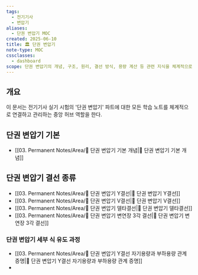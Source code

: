 ```yaml
---
tags:
  - 전기기사
  - 변압기
aliases:
  - 단권 변압기 MOC
created: 2025-06-10
title: 🏛️ 단권 변압기
note-type: MOC
cssclasses:
  - dashboard
scope: 단권 변압기의 개념, 구조, 원리, 결선 방식, 용량 계산 등 관련 지식을 체계적으로 구조화하고 학습 자료를 연결.
---
```


## 개요
이 문서는 전기기사 실기 시험의 '단권 변압기' 파트에 대한 모든 학습 노트를 체계적으로 연결하고 관리하는 중앙 허브 역할을 한다.

## 단권 변압기 기본
- [[03. Permanent Notes/Area/📝 단권 변압기 기본 개념|📝 단권 변압기 기본 개념]]

## 단권 변압기 결선 종류
- [[03. Permanent Notes/Area/📝 단권 변압기 Y결선|📝 단권 변압기 Y결선]]
- [[03. Permanent Notes/Area/📝 단권 변압기 V결선|📝 단권 변압기 V결선]]
- [[03. Permanent Notes/Area/📝 단권 변압기 델타결선|📝 단권 변압기 델타결선]]
- [[03. Permanent Notes/Area/📝 단권 변압기 변연장 3각 결선|📝 단권 변압기 변연장 3각 결선]]


### 단권 변압기 세부 식 유도 과정
- [[03. Permanent Notes/Area/📝 단권 변압기 Y결선 자기용량과 부하용량 관계 증명|📝 단권 변압기 Y결선 자기용량과 부하용량 관계 증명]]
- 